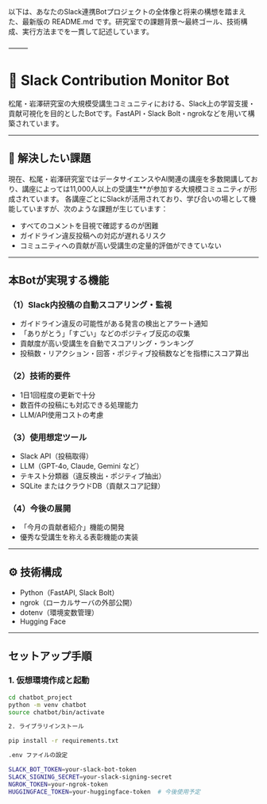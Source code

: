 以下は、あなたのSlack連携Botプロジェクトの全体像と将来の構想を踏まえた、最新版の README.md です。研究室での課題背景〜最終ゴール、技術構成、実行方法までを一貫して記述しています。

⸻


# 🤖 Slack Contribution Monitor Bot

松尾・岩澤研究室の大規模受講生コミュニティにおける、Slack上の学習支援・貢献可視化を目的としたBotです。FastAPI・Slack Bolt・ngrokなどを用いて構築されています。

---

## 🎯 解決したい課題

現在、松尾・岩澤研究室ではデータサイエンスやAI関連の講座を多数開講しており、講座によっては11,000人以上の受講生**が参加する大規模コミュニティが形成されています。
各講座ごとにSlackが活用されており、学び合いの場として機能していますが、次のような課題が生じています：

- すべてのコメントを目視で確認するのが困難
- ガイドライン違反投稿への対応が遅れるリスク
- コミュニティへの貢献が高い受講生の定量的評価ができていない

---

##  本Botが実現する機能

### （1）Slack内投稿の自動スコアリング・監視

- ガイドライン違反の可能性がある発言の検出とアラート通知
- 「ありがとう」「すごい」などのポジティブ反応の収集
- 貢献度が高い受講生を自動でスコアリング・ランキング
- 投稿数・リアクション・回答・ポジティブ投稿数などを指標にスコア算出

### （2）技術的要件

- 1日1回程度の更新で十分
- 数百件の投稿にも対応できる処理能力
- LLM/API使用コストの考慮

### （3）使用想定ツール

- Slack API（投稿取得）
- LLM（GPT-4o, Claude, Gemini など）
- テキスト分類器（違反検出・ポジティブ抽出）
- SQLite またはクラウドDB（貢献スコア記録）

### （4）今後の展開

- 「今月の貢献者紹介」機能の開発
- 優秀な受講生を称える表彰機能の実装

---

## ⚙️ 技術構成

- Python（FastAPI, Slack Bolt）
- ngrok（ローカルサーバの外部公開）
- dotenv（環境変数管理）
- Hugging Face 

---

##  セットアップ手順

### 1. 仮想環境作成と起動

```bash
cd chatbot_project
python -m venv chatbot
source chatbot/bin/activate

2. ライブラリインストール

pip install -r requirements.txt

.env ファイルの設定

SLACK_BOT_TOKEN=your-slack-bot-token
SLACK_SIGNING_SECRET=your-slack-signing-secret
NGROK_TOKEN=your-ngrok-token
HUGGINGFACE_TOKEN=your-huggingface-token  # 今後使用予定



